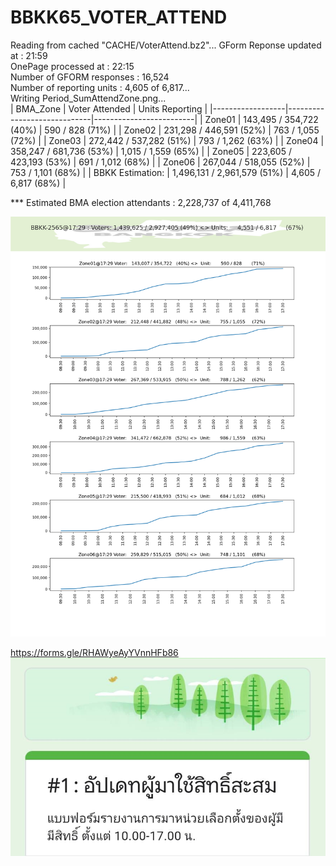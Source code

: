 # BBKK65_VOTER_ATTEND

Reading from cached "CACHE/VoterAttend.bz2"...
GForm Reponse updated at   : 21:59<br/>
OnePage processed at       : 22:15<br/>
Number of GFORM responses  : 16,524<br/>
Number of reporting  units : 4,605 of 6,817...<br/>
Writing Period_SumAttendZone.png...<br/>
| BMA_Zone         | Voter Attended              | Units Reporting         |
|------------------|-----------------------------|-------------------------|
| Zone01           | 143,495 / 354,722   (40%)   | 590 / 828       (71%)   |
| Zone02           | 231,298 / 446,591   (52%)   | 763 / 1,055     (72%)   |
| Zone03           | 272,442 / 537,282   (51%)   | 793 / 1,262     (63%)   |
| Zone04           | 358,247 / 681,736   (53%)   | 1,015 / 1,559     (65%) |
| Zone05           | 223,605 / 423,193   (53%)   | 691 / 1,012     (68%)   |
| Zone06           | 267,044 / 518,055   (52%)   | 753 / 1,101     (68%)   |
| BBKK Estimation: | 1,496,131 / 2,961,579 (51%) | 4,605 / 6,817     (68%) |

*** Estimated BMA election attendants : 2,228,737  of  4,411,768<br/>

![Alt text](https://github.com/phisan-chula/BBKK65_VOTER_ATTEND/blob/main/Period_SumAttendZone.png?raw=true "")

https://forms.gle/RHAWyeAyYVnnHFb86
![Alt text](https://github.com/phisan-chula/BBKK65_VOTER_ATTEND/blob/main/GForm_1_VoterAttend.png?raw=true "")


